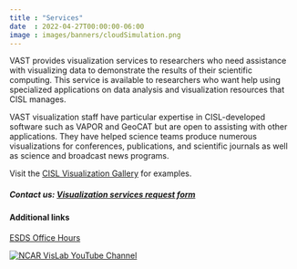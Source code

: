 ```yaml
---
title : "Services"
date  : 2022-04-27T00:00:00-06:00
image : images/banners/cloudSimulation.png
---
```

VAST provides visualization services to researchers who need assistance with visualizing data to demonstrate the results of their scientific computing. This service is available to researchers who want help using specialized applications on data analysis and visualization resources that CISL manages.

VAST visualization staff have particular expertise in CISL-developed software such as VAPOR and GeoCAT but are open to assisting with other applications. They have helped science teams produce numerous visualizations for conferences, publications, and scientific journals as well as science and broadcast news programs.

Visit the [CISL Visualization Gallery](https://visgallery.ucar.edu/) for examples.

##### Contact us: [Visualization services request form](https://forms.gle/9Z16PVfnQLUFauvBA)

#### Additional links

[ESDS Office Hours](https://sundog.ucar.edu/Interact/Pages/Content/Document.aspx?id=6160)

[![NCAR VisLab YouTube Channel](../images/services/youtube.png)](https://www.youtube.com/user/ucarvets/videos)





<!-- [<img src= ../images/services/youtube.png>](http://google.com.au/) -->

<!-- ![Visualization of hurricane Odile](../images/services/odile.jpg) -->

<!-- [<img src="../images/services/odile.jpg" alt="Visualization of hurricane Odile" style="width:48%">] -->
